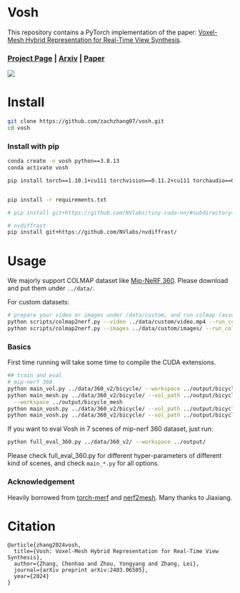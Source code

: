# Vosh

This repository contains a PyTorch implementation of the paper: [Voxel-Mesh Hybrid Representation for Real-Time View Synthesis](https://arxiv.org/abs/2403.06505).

### [Project Page](https://zyyzyy06.github.io/Vosh/) | [Arxiv](https://arxiv.org/abs/2403.06505) | [Paper]()

![](assets/teaser.png)

# Install

```bash
git clone https://github.com/zachzhang07/vosh.git
cd vosh
```

### Install with pip
```bash
conda create -n vosh python==3.8.13
conda activate vosh

pip install torch==1.10.1+cu111 torchvision==0.11.2+cu111 torchaudio==0.10.1 -f https://download.pytorch.org/whl/cu111/torch_stable.html


pip install -r requirements.txt

# pip install git+https://github.com/NVlabs/tiny-cuda-nn/#subdirectory=bindings/torch

# nvdiffrast
pip install git+https://github.com/NVlabs/nvdiffrast/

```

<!-- ### Build extension (optional)
By default, we use [`load`](https://pytorch.org/docs/stable/cpp_extension.html#torch.utils.cpp_extension.load) to build the extension at runtime.
However, this may be inconvenient sometimes.
Therefore, we also provide the `setup.py` to build each extension:
```bash
# install all extension modules
bash scripts/install_ext.sh

# if you want to install manually, here is an example:
cd raymarching
python setup.py build_ext --inplace # build ext only, do not install (only can be used in the parent directory)
pip install . # install to python path (you still need the raymarching/ folder, since this only install the built extension.)
``` -->

# Usage

We majorly support COLMAP dataset like [Mip-NeRF 360](http://storage.googleapis.com/gresearch/refraw360/360_v2.zip).
Please download and put them under `../data/`.

For custom datasets:
```bash
# prepare your video or images under /data/custom, and run colmap (assumed installed):
python scripts/colmap2nerf.py --video ../data/custom/video.mp4 --run_colmap # if use video
python scripts/colmap2nerf.py --images ../data/custom/images/ --run_colmap # if use images
```

### Basics
First time running will take some time to compile the CUDA extensions.
```bash
## train and eval
# mip-nerf 360
python main_vol.py ../data/360_v2/bicycle/ --workspace ../output/bicycle --contract
python main_mesh.py ../data/360_v2/bicycle/ --vol_path ../output/bicycle \
  --workspace ../output/bicycle_mesh
python main_vosh.py ../data/360_v2/bicycle/ --vol_path ../output/bicycle_mesh --workspace ../output/bicycle_base --lambda_mesh_weight 0.001 --mesh_select 0.9 --keep_center 0.25 --lambda_bg_weight 0.01
python main_vosh.py ../data/360_v2/bicycle/ --vol_path ../output/bicycle_mesh --workspace ../output/bicycle_light --lambda_mesh_weight 0.01 --mesh_select 1.0 --keep_center 0.25 --lambda_bg_weight 0.01 --use_mesh_occ_grid --mesh_check_ratio 8
```
If you want to eval Vosh in 7 scenes of mip-nerf 360 dataset, just run:
```bash
python full_eval_360.py ../data/360_v2/ --workspace ../output/
```

Please check full_eval_360.py for different hyper-parameters of different kind of scenes, and check `main_*.py` for all options.

### Acknowledgement
Heavily borrowed from [torch-merf](https://github.com/ashawkey/torch-merf) and [nerf2mesh](https://github.com/ashawkey/nerf2mesh). Many thanks to Jiaxiang.


# Citation

```
@article{zhang2024vosh,
  title={Vosh: Voxel-Mesh Hybrid Representation for Real-Time View Synthesis},
  author={Zhang, Chenhao and Zhou, Yongyang and Zhang, Lei},
  journal={arXiv preprint arXiv:2403.06505},
  year={2024}
}
```